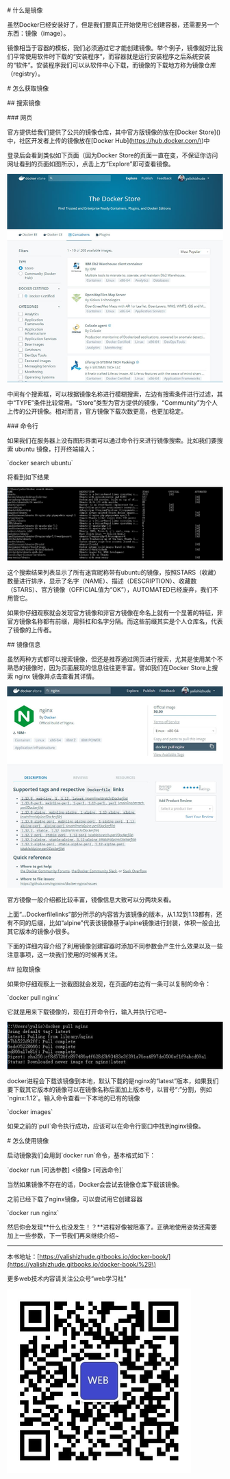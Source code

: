 \# 什么是镜像

虽然Docker已经安装好了，但是我们要真正开始使用它创建容器，还需要另一个东西：镜像（image）。

镜像相当于容器的模板，我们必须通过它才能创建镜像。举个例子，镜像就好比我们平常使用软件时下载的“安装程序”，而容器就是运行安装程序之后系统安装的“软件”。安装程序我们可以从软件中心下载，而镜像的下载地方称为镜像仓库（registry）。

\# 怎么获取镜像

\#\# 搜索镜像

\#\#\# 网页

官方提供给我们提供了公共的镜像仓库，其中官方版镜像的放在\[Docker Store\]\(\)中，社区开发者上传的镜像放在\[Docker Hub\]\(https://hub.docker.com/\)中

登录后会看到类似如下页面（因为Docker Store的页面一直在变，不保证你访问网址看到的页面如图所示），点击上方“Explore”即可查看镜像。

![](/assets/160a7880c8a01c77.jpg)

中间有个搜索框，可以根据镜像名称进行模糊搜索，左边有搜索条件进行过滤，其中“TYPE”条件比较常用。“Store”类型为官方提供的镜像，“Community”为个人上传的公开镜像。相对而言，官方镜像下载次数更高，也更加稳定。

\#\#\# 命令行

如果我们在服务器上没有图形界面可以通过命令行来进行镜像搜索。比如我们要搜索 ubuntu 镜像，打开终端输入：

\`docker search ubuntu\`

将看到如下结果

![](/assets/160a797a6faae37a.jpg)

这个搜索结果列表显示了所有迷宫昵称带有ubuntu的镜像，按照STARS（收藏）数量进行排序，显示了名字（NAME）、描述（DESCRIPTION）、收藏数（STARS）、官方镜像（OFFICIAL值为“OK”），AUTOMATED已经废弃，我们不用管它。

如果你仔细观察就会发现官方镜像和非官方镜像在命名上就有一个显著的特征，非官方镜像名称都有前缀，用斜杠和名字分隔。而这些前缀其实是个人仓库名，代表了镜像的上传者。

\#\# 镜像信息

虽然两种方式都可以搜索镜像，但还是推荐通过网页进行搜索，尤其是使用某个不熟悉的镜像时，因为页面展现的信息往往更丰富。譬如我们在Docker Store上搜索 nginx 镜像并点击查看其详情。

![](/assets/160aae22396ebb9d.jpg)

官方镜像一般介绍都比较丰富，镜像信息大致可以分两块来看。

上面“...Dockerfilelinks”部分所示的内容皆为该镜像的版本，从1.12到1.13都有，还有不同的后缀，比如“alpine”代表该镜像基于alpine镜像进行封装，体积一般会比其它版本的镜像小很多。

下面的详细内容介绍了利用镜像创建容器时添加不同参数会产生什么效果以及一些注意事项，这一块我们使用的时候再关注。

\#\# 拉取镜像

如果你仔细观察上一张截图就会发现，在页面的右边有一条可以复制的命令：

\`docker pull nginx\`

它就是用来下载镜像的，现在打开命令行，输入并执行它吧~

![](/assets/160aaeb31b24915d.jpg)

docker进程会下载该镜像到本地，默认下载的是nginx的“latest”版本，如果我们要下载其它版本的镜像可以在镜像名称后面加上版本号，以冒号“:”分割，例如\`nginx:1.12\`。输入命令查看一下本地的已有的镜像

\`docker images\`

如果之前的\`pull\`命令执行成功，应该可以在命令行窗口中找到nginx镜像。

\# 怎么使用镜像

启动镜像我们会用到\`docker run\`命令，基本格式如下：

\`docker run \[可选参数\] &lt;镜像&gt; \[可选命令\]\`

当然如果镜像不存在的话，Docker会尝试去镜像仓库下载该镜像。

之前已经下载了nginx镜像，可以尝试用它创建容器

\`docker run nginx\`

然后你会发现\*\*什么也没发生！？\*\*进程好像被阻塞了。正确地使用姿势还需要加上一些参数，下一节我们再来继续介绍~

---

本书地址：[https://yalishizhude.gitbooks.io/docker-book/](https://yalishizhude.gitbooks.io/docker-book/%29\)

更多web技术内容请关注公众号“web学习社”

![](/assets/webclub.jpg)

